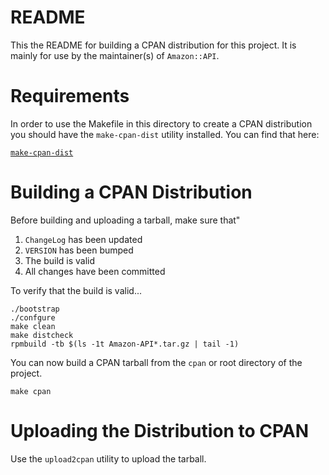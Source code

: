 # README

This the README for building a CPAN distribution for this project. It
is mainly for use by the maintainer(s) of `Amazon::API`.

# Requirements

In order to use the Makefile in this directory to create a CPAN
distribution you should have the `make-cpan-dist` utility installed.
You can find that here:

[`make-cpan-dist`](https://github.com/rlauer6/make-cpan-dist)

# Building a CPAN Distribution

Before building and uploading a tarball, make sure that"

1. `ChangeLog` has been updated
1. `VERSION` has been bumped
1. The build is valid
1. All changes have been committed

To verify that the build is valid...

```
./bootstrap
./confgure
make clean
make distcheck
rpmbuild -tb $(ls -1t Amazon-API*.tar.gz | tail -1)
```

You can now build a CPAN tarball from the `cpan` or root directory of the
project.

```
make cpan
```

# Uploading the Distribution to CPAN

Use the `upload2cpan` utility to upload the tarball.
